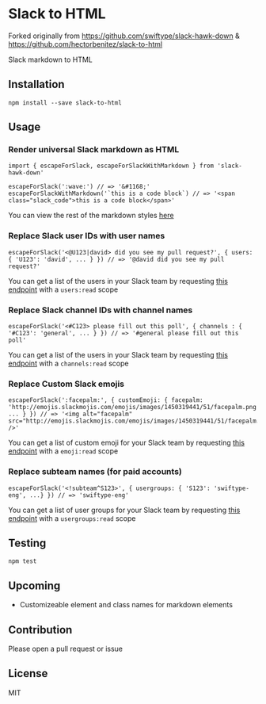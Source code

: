 # Slack to HTML

Forked originally from https://github.com/swiftype/slack-hawk-down & https://github.com/hectorbenitez/slack-to-html

Slack markdown to HTML

## Installation
```
npm install --save slack-to-html
```

## Usage

### Render universal Slack markdown as HTML
```
import { escapeForSlack, escapeForSlackWithMarkdown } from 'slack-hawk-down'

escapeForSlack(':wave:') // => '&#1168;'
escapeForSlackWithMarkdown('`this is a code block`) // => '<span class="slack_code">this is a code block</span>'
```

You can view the rest of the markdown styles [here](https://get.slack.help/hc/en-us/articles/202288908-Format-your-messages)

### Replace Slack user IDs with user names

```
escapeForSlack('<@U123|david> did you see my pull request?', { users: { 'U123': 'david', ... } }) // => '@david did you see my pull request?'
```
You can get a list of the users in your Slack team by requesting [this endpoint](https://api.slack.com/methods/users.list) with a `users:read` scope

### Replace Slack channel IDs with channel names

```
escapeForSlack('<#C123> please fill out this poll', { channels : { '#C123': 'general', ... } }) // => '#general please fill out this poll'
```
You can get a list of the users in your Slack team by requesting [this endpoint](https://api.slack.com/methods/channels.list) with a `channels:read` scope

### Replace Custom Slack emojis

```
escapeForSlack(':facepalm:', { customEmoji: { facepalm: 'http://emojis.slackmojis.com/emojis/images/1450319441/51/facepalm.png', ... } }) // => '<img alt="facepalm" src="http://emojis.slackmojis.com/emojis/images/1450319441/51/facepalm.png" />'
```
You can get a list of custom emoji for your Slack team by requesting [this endpoint](https://api.slack.com/methods/emoji.list) with a `emoji:read` scope

### Replace subteam names (for paid accounts)
```
escapeForSlack('<!subteam^S123>', { usergroups: { 'S123': 'swiftype-eng', ...} }) // => 'swiftype-eng'
```
You can get a list of user groups for your Slack team by requesting [this endpoint](https://api.slack.com/methods/usergroups.list) with a `usergroups:read` scope

## Testing

```
npm test
```

## Upcoming
- Customizeable element and class names for markdown elements

## Contribution
Please open a pull request or issue

## License
MIT
